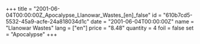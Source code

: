 +++
title = "2001-06-04T00:00:00Z_Apocalypse_Llanowar_Wastes_[en]_false"
id = "610b7cd5-5532-45a9-acfe-24a818034d1c"
date = "2001-06-04T00:00:00Z"
name = "Llanowar Wastes"
lang = ["en"]
price = "8.48"
quantity = 4
foil = false
set = "Apocalypse"
+++
